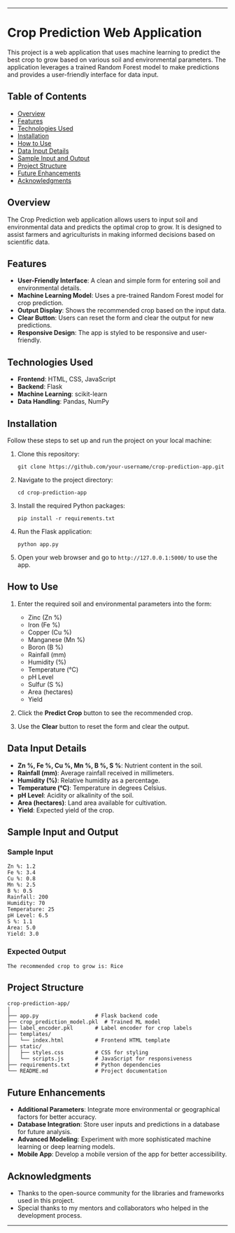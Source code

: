 
---

# Crop Prediction Web Application

This project is a web application that uses machine learning to predict the best crop to grow based on various soil and environmental parameters. The application leverages a trained Random Forest model to make predictions and provides a user-friendly interface for data input.

## Table of Contents
- [Overview](#overview)
- [Features](#features)
- [Technologies Used](#technologies-used)
- [Installation](#installation)
- [How to Use](#how-to-use)
- [Data Input Details](#data-input-details)
- [Sample Input and Output](#sample-input-and-output)
- [Project Structure](#project-structure)
- [Future Enhancements](#future-enhancements)
- [Acknowledgments](#acknowledgments)

## Overview
The Crop Prediction web application allows users to input soil and environmental data and predicts the optimal crop to grow. It is designed to assist farmers and agriculturists in making informed decisions based on scientific data.

## Features
- **User-Friendly Interface**: A clean and simple form for entering soil and environmental details.
- **Machine Learning Model**: Uses a pre-trained Random Forest model for crop prediction.
- **Output Display**: Shows the recommended crop based on the input data.
- **Clear Button**: Users can reset the form and clear the output for new predictions.
- **Responsive Design**: The app is styled to be responsive and user-friendly.

## Technologies Used
- **Frontend**: HTML, CSS, JavaScript
- **Backend**: Flask
- **Machine Learning**: scikit-learn
- **Data Handling**: Pandas, NumPy

## Installation
Follow these steps to set up and run the project on your local machine:

1. Clone this repository:
   ```
   git clone https://github.com/your-username/crop-prediction-app.git
   ```

2. Navigate to the project directory:
   ```
   cd crop-prediction-app
   ```

3. Install the required Python packages:
   ```
   pip install -r requirements.txt
   ```

4. Run the Flask application:
   ```
   python app.py
   ```

5. Open your web browser and go to `http://127.0.0.1:5000/` to use the app.

## How to Use
1. Enter the required soil and environmental parameters into the form:
   - Zinc (Zn %)
   - Iron (Fe %)
   - Copper (Cu %)
   - Manganese (Mn %)
   - Boron (B %)
   - Rainfall (mm)
   - Humidity (%)
   - Temperature (°C)
   - pH Level
   - Sulfur (S %)
   - Area (hectares)
   - Yield

2. Click the **Predict Crop** button to see the recommended crop.

3. Use the **Clear** button to reset the form and clear the output.

## Data Input Details
- **Zn %, Fe %, Cu %, Mn %, B %, S %**: Nutrient content in the soil.
- **Rainfall (mm)**: Average rainfall received in millimeters.
- **Humidity (%)**: Relative humidity as a percentage.
- **Temperature (°C)**: Temperature in degrees Celsius.
- **pH Level**: Acidity or alkalinity of the soil.
- **Area (hectares)**: Land area available for cultivation.
- **Yield**: Expected yield of the crop.

## Sample Input and Output
### Sample Input
```
Zn %: 1.2
Fe %: 3.4
Cu %: 0.8
Mn %: 2.5
B %: 0.5
Rainfall: 200
Humidity: 70
Temperature: 25
pH Level: 6.5
S %: 1.1
Area: 5.0
Yield: 3.0
```

### Expected Output
```
The recommended crop to grow is: Rice
```

## Project Structure
```
crop-prediction-app/
│
├── app.py                  # Flask backend code
├── crop_prediction_model.pkl  # Trained ML model
├── label_encoder.pkl       # Label encoder for crop labels
├── templates/
│   └── index.html          # Frontend HTML template
├── static/
│   ├── styles.css          # CSS for styling
│   └── scripts.js          # JavaScript for responsiveness
├── requirements.txt        # Python dependencies
└── README.md               # Project documentation
```

## Future Enhancements
- **Additional Parameters**: Integrate more environmental or geographical factors for better accuracy.
- **Database Integration**: Store user inputs and predictions in a database for future analysis.
- **Advanced Modeling**: Experiment with more sophisticated machine learning or deep learning models.
- **Mobile App**: Develop a mobile version of the app for better accessibility.

## Acknowledgments
- Thanks to the open-source community for the libraries and frameworks used in this project.
- Special thanks to my mentors and collaborators who helped in the development process.

---
